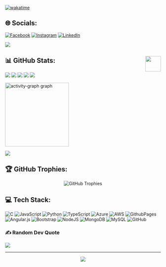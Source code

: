 [![wakatime](https://wakatime.com/badge/user/49935b8f-d271-4b93-a931-3f9ace1fe328/project/125c3919-1053-4d11-8df0-06b64c95a87e.svg)](https://wakatime.com/badge/user/49935b8f-d271-4b93-a931-3f9ace1fe328/project/125c3919-1053-4d11-8df0-06b64c95a87e)
## 🌐 Socials:
[![Facebook](https://img.shields.io/badge/Facebook-%231877F2.svg?logo=Facebook&logoColor=white)](https://facebook.com/Praneeth) 
[![Instagram](https://img.shields.io/badge/Instagram-%23E4405F.svg?logo=Instagram&logoColor=white)](https://instagram.com/b_praneeth_) 
[![LinkedIn](https://img.shields.io/badge/LinkedIn-%230077B5.svg?logo=linkedin&logoColor=white)](https://linkedin.com/in/praneeth-balamurugan) 

[![](https://visitcount.itsvg.in/api?id=praneeth-balamurugan&icon=0&color=13)](https://visitcount.itsvg.in)

## 📊 GitHub Stats:<img align="right" src="https://media.giphy.com/media/LmNwrBhejkK9EFP504/giphy.gif" width="50" height="50" />
![](http://github-profile-summary-cards.vercel.app/api/cards/profile-details?username=praneeth-balamurugan&theme=darcula)
![](http://github-profile-summary-cards.vercel.app/api/cards/repos-per-language?username=praneeth-balamurugan&theme=darcula)
![](http://github-profile-summary-cards.vercel.app/api/cards/most-commit-language?username=praneeth-balamurugan&theme=darcula)
![](http://github-profile-summary-cards.vercel.app/api/cards/stats?username=praneeth-balamurugan&theme=darcula)
![](http://github-profile-summary-cards.vercel.app/api/cards/productive-time?username=praneeth-balamurugan&theme=darcula&utcOffset=8)

<img src="https://github-readme-activity-graph.vercel.app/graph?username=praneeth-balamurugan&theme=dracula" height="206" alt="activity-graph graph" />

![](https://github-readme-streak-stats.herokuapp.com/?user=praneeth-balamurugan&theme=transparent&hide_border=true)<br/>

## 🏆 GitHub Trophies:
<p align="center">
  <img src="https://github-profile-trophy.vercel.app/?username=praneeth-balamurugan&theme=radical&no-frame=true&no-bg=true&margin-w=4" alt="GitHub Trophies"/>
</p>

## 💻 Tech Stack:
![C](https://img.shields.io/badge/c-%2300599C.svg?style=plastic&logo=c&logoColor=white) 
![JavaScript](https://img.shields.io/badge/javascript-%23323330.svg?style=plastic&logo=javascript&logoColor=%23F7DF1E) 
![Python](https://img.shields.io/badge/python-3670A0?style=plastic&logo=python&logoColor=ffdd54) 
![TypeScript](https://img.shields.io/badge/typescript-%23007ACC.svg?style=plastic&logo=typescript&logoColor=white) 
![Azure](https://img.shields.io/badge/azure-%230072C6.svg?style=plastic&logo=microsoftazure&logoColor=white) 
![AWS](https://img.shields.io/badge/AWS-%23FF9900.svg?style=plastic&logo=amazon-aws&logoColor=white) 
![GithubPages](https://img.shields.io/badge/github%20pages-121013?style=plastic&logo=github&logoColor=white) 
![Angular.js](https://img.shields.io/badge/angular.js-%23E23237.svg?style=plastic&logo=angularjs&logoColor=white) 
![Bootstrap](https://img.shields.io/badge/bootstrap-%238511FA.svg?style=plastic&logo=bootstrap&logoColor=white) 
![NodeJS](https://img.shields.io/badge/node.js-6DA55F?style=plastic&logo=node.js&logoColor=white) 
![MongoDB](https://img.shields.io/badge/MongoDB-%234ea94b.svg?style=plastic&logo=mongodb&logoColor=white) 
![MySQL](https://img.shields.io/badge/mysql-4479A1.svg?style=plastic&logo=mysql&logoColor=white) 
![GitHub](https://img.shields.io/badge/github-%23121011.svg?style=plastic&logo=github&logoColor=white)

### ✍️ Random Dev Quote
![](https://quotes-github-readme.vercel.app/api?type=horizontal&theme=radical)



---
<p align="center">

<!--![Alt text](https://spotify-recently-played-readme.vercel.app/api?user=31oqojvp6prp25quuxtjsvvmkxqq&unique={true|1|on|yes}) -->
  <img src="https://capsule-render.vercel.app/api?type=waving&color=gradient&height=60&section=footer"/>

</p>
